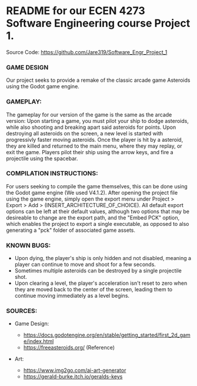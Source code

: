 # README for our ECEN 4273 Software Engineering course Project 1.
Source Code: https://github.com/Jare319/Software_Engr_Project_1

### GAME DESIGN
Our project seeks to provide a remake of the classic arcade game Asteroids using the Godot game engine.

### GAMEPLAY:
The gameplay for our version of the game is the same as the arcade version: Upon starting a game, you must
pilot your ship to dodge asteroids, while also shooting and breaking apart said asteroids for points. Upon 
destroying all asteroids on the screen, a new level is started with progressivly faster moving asteroids. 
Once the player is hit by a asteroid, they are killed and returned to the main menu, where they may replay, 
or exit the game. Players pilot their ship using the arrow keys, and fire a projectile using the spacebar.

### COMPILATION INSTRUCTIONS:
For users seeking to compile the game themselves, this can be done using the Godot game engine (We used V4.1.2).
After opening the project file using the game engine, simply open the export menu under Project > Export > Add >
(INSERT_ARCHITECTURE_OF_CHOICE). All default export options can be left at their default values, although two
options that may be desireable to change are the export path, and the "Embed PCK" option, which enables the
project to export a single executable, as opposed to also generating a "pck" folder of associated game assets.

### KNOWN BUGS:
- Upon dying, the player's ship is only hidden and not disabled, meaning a player can continue to move and shoot for a few seconds.
- Sometimes multiple asteroids can be destroyed by a single projectile shot.
- Upon clearing a level, the player's acceleration isn't reset to zero when they are moved back to the center of the screen, leading them to continue moving immediately as a level begins.

### SOURCES: 
- Game Design:
    * https://docs.godotengine.org/en/stable/getting_started/first_2d_game/index.html
    * https://freeasteroids.org/ (Reference)

- Art:
    * https://www.img2go.com/ai-art-generator
    * https://gerald-burke.itch.io/geralds-keys